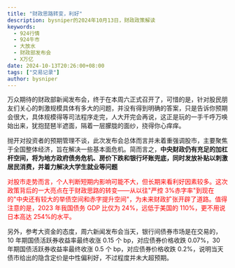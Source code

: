 ```yaml
---
title: "财政思路转变，利好"
description: bysniper的2024年10月13日，财政政策解读
keywords:
  - 924行情
  - 924牛市
  - 大放水
  - 财政部发布会
  - X万亿
date: 2024-10-13T20:26:00+08:00
tags: ["交易记录"]
author: bysniper
---
```


万众期待的财政部新闻发布会，终于在本周六正式召开了，可惜的是，针对股民朋友们关心的刺激规模具体有多大的问题，并没有得到明确的答案，只是告诉你预期会很大，具体规模得等司法程序走完，人大开完会再说，这正是玩的一手千呼万唤始出来，犹抱琵琶半遮面，隔着一层朦胧的面纱，挠得你心痒痒。

抛开对投资者的预期管理不谈，此次发布会总体而言并未着重强调股市，主要聚焦于全国整体经济，旨在解决一些基本面危机。简而言之，**中央财政仍有充足的加杠杆空间，将为地方政府债务危机、房价下跌和银行坏账兜底，同时发放补贴以刺激居民消费，并着力解决大学生就业等问题**

<font color=red>对股市走势而言，个人判断短期内影响可能不大，但长期来看利好因素较多。这次政策背后的一大亮点在于财政思路的转变——从以往"严控 3%赤字率"到现在的"中央还有较大的举债空间和赤字提升空间"，为未来财政扩张开辟了道路。值得注意的是，2023 年我国债务 GDP 比仅为 24%，远低于美国的 110%，更不用说日本高达 254%的水平。</font>

另外，参考大资金的态度，周六新闻发布会当天，银行间债券市场是在交易的，10 年期国债活跃券收益率最终收涨 0.15 个 bp，对应债券价格收跌 0.07%，30 年期国债活跃券收益率最终收涨 0.5 个 bp，对应债券价格收跌 0.2%，说明当天债市给出的隐含定价是中性偏利好，不过程度并未大超预期。
